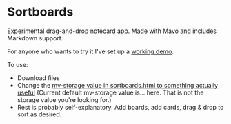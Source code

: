 # Sortboards
Experimental drag-and-drop notecard app. Made with [Mavo](https://mavo.io/) and includes Markdown support.

For anyone who wants to try it I've set up a [working demo](https://keelanrosa.github.io/sortboards.html).

To use: 
* Download files
* Change the [mv-storage value in sortboards.html to something actually useful](https://mavo.io/docs/storage/) (Current default mv-storage value is... here. That is not the storage value you're looking for.)
* Rest is probably self-explanatory. Add boards, add cards, drag & drop to sort as desired.
